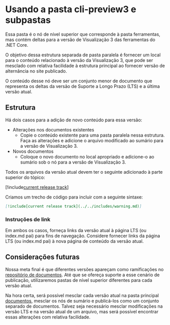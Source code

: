 # <a name="using-the-cli-preview3-folder-and-sub-folders"></a>Usando a pasta cli-preview3 e subpastas

Essa pasta é o nó de nível superior que corresponde à pasta ferramentas, mas contém deltas para a versão de Visualização 3 das ferramentas do .NET Core.

O objetivo dessa estrutura separada de pasta paralela é fornecer um local para o conteúdo relacionado à versão da Visualização 3, que pode ser mesclado com relativa facilidade à estrutura principal ao fornecer versão de alternância no site publicado.

O conteúdo desse nó deve ser um conjunto menor de documento que representa os deltas da versão de Suporte a Longo Prazo (LTS) e a última versão atual. 

## <a name="structure"></a>Estrutura

Há dois casos para a adição de novo conteúdo para essa versão:

* Alterações nos documentos existentes
    - Copie o conteúdo existente para uma pasta paralela nessa estrutura. Faça as alterações e adicione o arquivo modificado ao sumário para a versão de Visualização 3.
* Novos documentos
    - Coloque o novo documento no local apropriado e adicione-o ao sumário sob o nó para a versão de Visualização 3. 

Todos os arquivos da versão atual devem ter o seguinte adicionado à parte superior do tópico:

[!include[current release track](../includes/warning.md)]

Criamos um trecho de código para incluir com a seguinte sintaxe:

```markdown
[!include[current release track](../../includes/warning.md)]
```

### <a name="link-instructions"></a>Instruções de link

Em ambos os casos, forneça links da versão atual à página LTS (ou index.md pai) para fins de navegação.
Considere fornecer links da página LTS (ou index.md pai) à nova página de conteúdo da versão atual.

## <a name="future-considerations"></a>Considerações futuras

Nossa meta final é que diferentes versões apareçam como ramificações no [repositório de documentos](https://github.com/dotnet/docs). Até que se ofereça suporte a esse cenário de publicação, utilizaremos pastas de nível superior diferentes para cada versão atual. 

Na hora certa, será possível mesclar cada versão atual na pasta principal [documentos](../docs), mesclar os nós de sumário e publicá-los como um conjunto separado de documentos. Talvez seja necessário mesclar modificações na versão LTS e na versão atual de um arquivo, mas será possível encontrar essas alterações com relativa facilidade.


<!--HONumber=Nov16_HO3-->


